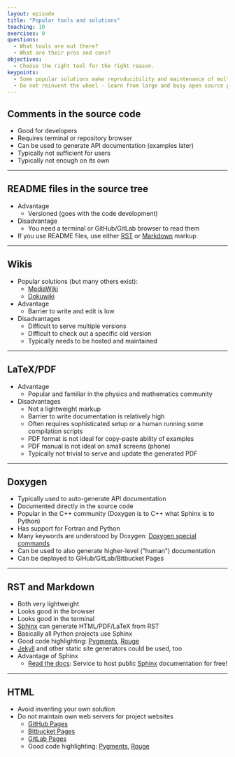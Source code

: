 ```yaml
---
layout: episode
title: "Popular tools and solutions"
teaching: 10
exercises: 0
questions:
  - What tools are out there?
  - What are their pros and cons?
objectives:
  - Choose the right tool for the right reason.
keypoints:
  - Some popular solutions make reproducibility and maintenance of multiple code versions difficult.
  - Do not reinvent the wheel - learn from large and busy open source projects.
---
```


## Comments in the source code

- Good for developers
- Requires terminal or repository browser
- Can be used to generate API documentation (examples later)
- Typically not sufficient for users
- Typically not enough on its own

---

## README files in the source tree

- Advantage
  - Versioned (goes with the code development)
- Disadvantage
  - You need a terminal or GitHub/GitLab browser to read them
- If you use README files, use either
  [RST](http://docutils.sourceforge.net/rst.html) or
  [Markdown](http://daringfireball.net/projects/markdown/) markup

---

## Wikis

- Popular solutions (but many others exist):
  - [MediaWiki](https://www.mediawiki.org)
  - [Dokuwiki](https://www.dokuwiki.org)
- Advantage
  - Barrier to write and edit is low
- Disadvantages
  - Difficult to serve multiple versions
  - Difficult to check out a specific old version
  - Typically needs to be hosted and maintained

---

## LaTeX/PDF

- Advantage
  - Popular and familiar in the physics and mathematics community
- Disadvantages
  - Not a lightweight markup
  - Barrier to write documentation is relatively high
  - Often requires sophisticated setup or a human running some compilation scripts
  - PDF format is not ideal for copy-paste ability of examples
  - PDF manual is not ideal on small screens (phone)
  - Typically not trivial to serve and update the generated PDF

---

## Doxygen

- Typically used to auto-generate API documentation
- Documented directly in the source code
- Popular in the C++ community (Doxygen is to C++ what Sphinx is to Python)
- Has support for Fortran and Python
- Many keywords are understood by Doxygen: [Doxygen special commands](http://www.stack.nl/~dimitri/doxygen/manual/commands.html)
- Can be used to also generate higher-level ("human") documentation
- Can be deployed to GiHub/GitLab/Bitbucket Pages

---

## RST and Markdown

- Both very lightweight
- Looks good in the browser
- Looks good in the terminal
- [Sphinx](http://sphinx-doc.org) can generate HTML/PDF/LaTeX from RST
- Basically all Python projects use Sphinx
- Good code highlighting: [Pygments](http://pygments.org), [Rouge](http://rouge.jneen.net)
- [Jekyll](https://jekyllrb.com) and other static site generators could be used, too
- Advantage of Sphinx
  - [Read the docs](http://readthedocs.org): Service to host public [Sphinx](http://sphinx-doc.org) documentation for free!

---

## HTML

- Avoid inventing your own solution
- Do not maintain own web servers for project websites
    - [GitHub Pages](https://pages.github.com)
    - [Bitbucket Pages](http://pages.bitbucket.org)
    - [GitLab Pages](https://pages.gitlab.io)
    - Good code highlighting: [Pygments](http://pygments.org), [Rouge](http://rouge.jneen.net)
